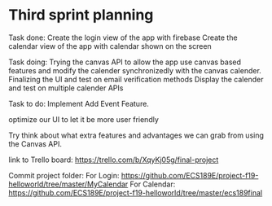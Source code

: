 # Third sprint planning

Task done:
Create the login view of the app with firebase
Create the calendar view of the app with calendar shown on the screen

Task doing:
Trying the canvas API to allow the app use canvas based features and modify the calender synchronizedly with the canvas calender.
Finalizing the UI and test on email verification methods
Display the calender and test on multiple calender APIs

Task to do:
Implement Add Event Feature.

optimize our UI to let it be more user friendly

Try think about what extra features and advantages we can grab from using the Canvas API.

link to Trello board: https://trello.com/b/XqyKj05g/final-project

Commit project folder: 
For Login: https://github.com/ECS189E/project-f19-helloworld/tree/master/MyCalendar
For Calendar: https://github.com/ECS189E/project-f19-helloworld/tree/master/ecs189final
